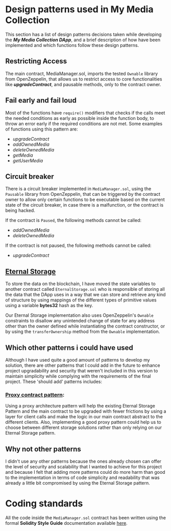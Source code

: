 # Design patterns used in My Media Collection

This section has a list of design patterns decisions taken while developing the __*My Media Collection DApp*__, and a brief description of how have been implemented and which functions follow these design patterns.

## Restricting Access

The main contract, MediaManager.sol, imports the tested `Ownable` library from OpenZeppelin, that allows us to restrict access to core functionalities like __*upgradeContract*__, and pausable methods, only to the contract owner.

## Fail early and fail loud

Most of the functions have `require()` modifiers that checks if the calls meet the needed conditions as early as possible inside the function body, to throw an error early if the required conditions are not met. Some examples of functions using this pattern are:
  * *upgradeContract* 
  * *addOwnedMedia* 
  * *deleteOwnedMedia* 
  * *getMedia*
  * *getUserMedia*
  
## Circuit breaker

There is a circuit breaker implemented in `MediaManager.sol`, using the `Pausable` library from OpenZeppelin, that can be triggered by the contract owner to allow only certain functions to be executable based on the current state of the circuit breaker, in case there is a malfunction, or the contract is being hacked.

If the contract is `Paused`, the following methods cannot be called:
  * *addOwnedMedia* 
  * *deleteOwnedMedia*
 
If the contract is not paused, the following methods cannot be called:
  * *upgradeContract*
  
## [Eternal Storage](https://fravoll.github.io/solidity-patterns/eternal_storage.html)

To store the data on the blockchain, I have moved the state variables to another contract called `EternalStorage.sol` who is responsible of storing all the data that the DApp uses in a way that we can store and retrieve any kind of structure by using mappings of the different types of primitive values using a variable **bytes32** hash as the key. 

Our Eternal Storage implementation also uses OpenZeppelin's `Ownable` constraints to disallow any unintended change of state for any address other than the owner defined while instantiating the contract constructor, or by using the `transferOwnership` method from the `Ownable` implementation. 

## Which other patterns i could have used

Although I have used quite a good amount of patterns to develop my solution, there are other patterns that I could add in the future to enhance project upgradability and security that weren't included in this version to maintain simplicity while complying with the requirements of the final project. These 'should add' patterns includes:

### [Proxy contract pattern](https://blog.zeppelinos.org/proxy-patterns/):

Using a proxy architecture pattern will help the existing Eternal Storage Pattern and the main contract to be upgraded with fewer frictions by using a layer for client calls and make the logic in our main contract abstract to the different clients. Also, implementing a good proxy pattern could help us to choose between different storage solutions rather than only relying on our Eternal Storage pattern.

## Why not other patterns

I didn't use any other patterns because the ones already chosen can offer the level of security and scalability that I wanted to achieve for this project and because I felt that adding more patterns could do more harm than good to the implementation in terms of code simplicity and readability that was already a little bit compromised by using the Eternal Storage pattern.

# Coding standards

All the code inside the `MediaManager.sol` contract has been written using the formal **Solidity Style Guide** documentation available [here](https://solidity.readthedocs.io/en/v0.5.0/style-guide.html).




